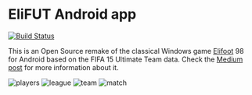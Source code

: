 # EliFUT Android app

[![Build Status](https://travis-ci.org/EliFUT/android.svg)](https://travis-ci.org/EliFUT/android)

This is an Open Source remake of the classical Windows game [Elifoot](elifoot.net) 98 for Android
based on the FIFA 15 Ultimate Team data.
Check the [Medium post](https://medium.com/@felipecsl/creating-an-android-app-for-beginners-part-i-410a7a64d9b1)
for more information about it.

![players](https://raw.githubusercontent.com/EliFUT/android/master/screenshots/screenshot-players.png)
![league](https://raw.githubusercontent.com/EliFUT/android/master/screenshots/screenshot-league.png)
![team](https://raw.githubusercontent.com/EliFUT/android/master/screenshots/screenshot-team.png)
![match](https://raw.githubusercontent.com/EliFUT/android/master/screenshots/screenshot-match.png)